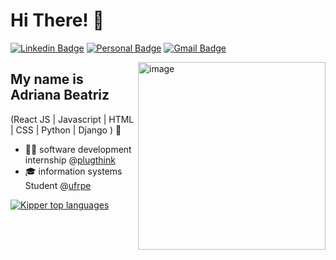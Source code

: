 
<h1>Hi There! 👋</h1>

[![Linkedin Badge](https://img.shields.io/badge/-LinkedIn-E966A0?style=flat-square&logo=Linkedin&logoColor=white&link=https://www.linkedin.com/in/adrianabeatriz3/)](https://www.linkedin.com/in/adrianabeatriz3/)
[![Personal Badge](https://img.shields.io/badge/-Website-E966A0?style=flat-square&logo=Me&logoColor=white&link=)]()
[![Gmail Badge](https://img.shields.io/badge/-adrianabeatriiz900@gmail.com-E966A0?style=flat-square&logo=Gmail&logoColor=white&link=mailto:adrianabeatriiz900@gmail.com)](mailto:adrianabeatriiz900@gmail.com)

<img align="right" alt="image" src="./codeGirl.jpg"  width="300px"/>

## My name is Adriana Beatriz
(React JS | Javascript | HTML | CSS | Python | Django ) 🚀
- 👩‍💻 software development internship @[plugthink](https://plugthink.com/)
- 🎓 information systems Student @[ufrpe](https://www.ufrpe.br/)

<div align="left">
  
[![Kipper top languages](https://github-readme-stats.vercel.app/api/top-langs/?username=driica&theme=blue-white)](https://github.com/anuraghazra/github-readme-stats)
  
 </div>

